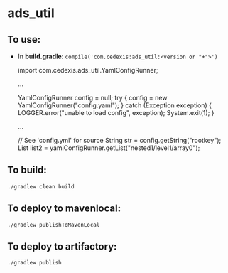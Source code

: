 # ads_util

## To use:

- In **build.gradle**: `compile('com.cedexis:ads_util:<version or "+">')`
    
   import com.cedexis.ads_util.YamlConfigRunner;

   ...

   YamlConfigRunner config = null;
   try {
       config = new YamlConfigRunner("config.yaml");
   } catch (Exception exception) {
       LOGGER.error("unable to load config", exception);
       System.exit(1);
   } 
        
   ... 
   
   // See 'config.yml' for source
   String str = config.getString("rootkey");
   List<Integer> list2 = yamlConfigRunner.getList("nested1/level1/array0");


## To build:

`./gradlew clean build`

## To deploy to mavenlocal:

`./gradlew publishToMavenLocal`

## To deploy to artifactory:

`./gradlew publish`
